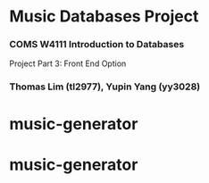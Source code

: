 # Music Databases Project
### COMS W4111 Introduction to Databases
Project Part 3: Front End Option
### Thomas Lim (tl2977), Yupin Yang (yy3028)
# music-generator
# music-generator
